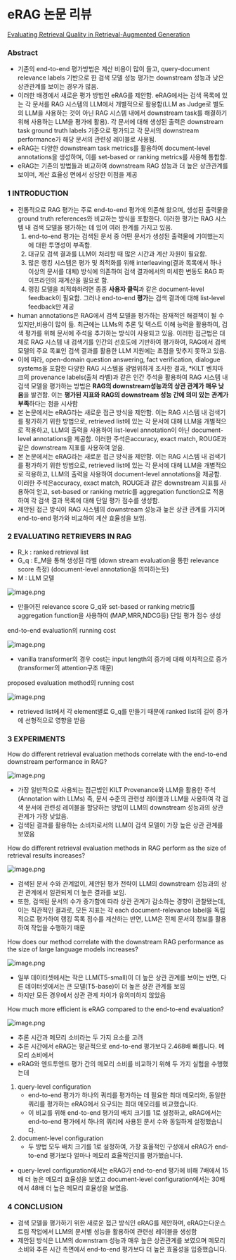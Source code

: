 # eRAG 논문 리뷰

[Evaluating Retrieval Quality in Retrieval-Augmented Generation](https://dl.acm.org/doi/abs/10.1145/3626772.3657957)

### **Abstract**

- 기존의 end-to-end 평가방법은 계산 비용이 많이 들고, query-document relevance labels 기반으로 한 검색 모델 성능 평가는 downstream 성능과 낮은 상관관계를 보이는 경우가 많음.
- 이러한 배경에서 새로운 평가 방법인 eRAG를 제안함. eRAG에서는 검색 목록에 있는 각 문서를 RAG 시스템의 LLM에서 개별적으로 활용함(LLM as Judge로 별도의 LLM을 사용하는 것이 아닌 RAG 시스템 내에서 downstream task를 해결하기 위해 사용하는 LLM을 평가에 활용). 각 문서에 대해 생성된 출력은 downstream task ground truth labels 기준으로 평가되고 각 문서의 downstream performance가 해당 문서의 관련성 레이블로 사용됨.
- eRAG는 다양한 downstream task metrics를 활용하여 document-level annotations을 생성하며, 이를 set-based or ranking metrics를 사용해 통합함.
- eRAG는 기존의 방법들과 비교하여 downstream RAG 성능과 더 높은 상관관계를 보이며, 계산 효율성 면에서 상당한 이점을 제공

### 1 INTRODUCTION

- 전통적으로 RAG 평가는 주로 end-to-end 평가에 의존해 왔으며, 생성된 출력물을 ground truth references와 비교하는 방식을 포함한다. 이러한 평가는 RAG 시스템 내 검색 모델을 평가하는 데 있어 여러 한계를 가지고 있음.
    1. end-to-end 평가는 검색된 문서 중 어떤 문서가 생성된 출력물에 기여했는지에 대한 투명성이 부족함.
    2. 대규모 검색 결과를 LLM이 처리할 때 많은 시간과 계산 자원이 필요함.
    3. 많은 랭킹 시스템은 평가 및 최적화를 위해  interleaving(결과 목록에서 하나 이상의 문서를 대체) 방식에 의존하여 검색 결과에서의 미세한 변동도 RAG 파이프라인의 재계산을 필요로 함.
    4. 랭킹 모델을 최적화하려면 종종 **사용자 클릭**과 같은 document-level feedback이 필요함. 그러나 end-to-end **평가**는 검색 결과에 대해 list-level feedback만 제공
- human annotations은 RAG에서 검색 모델을 평가하는 잠재적인 해결책이 될 수 있지만,비용이 많이 듦. 최근에는 LLMs의 추론 및 텍스트 이해 능력을 활용하여, 검색 평가를 위해 문서에 주석을 추가하는 방식이 사용되고 있음. 이러한 접근법은 대체로 RAG 시스템 내 검색기를 인간의 선호도에 기반하여 평가하여, RAG에서 검색 모델의 주요 목표인 검색 결과를 활용한 LLM 지원에는 초점을 맞추지 못하고 있음.
- 이에 따라, open-domain question answering, fact verification, dialogue systems을 포함한 다양한 RAG 시스템을 광범위하게 조사한 결과, *KILT 벤치마크의 provenance labels(출처 라벨)과 같은 인간 주석을 활용하여 RAG 시스템 내 검색 모델을 평가하는 방법은 **RAG의 downstream성능과의 상관 관계가 매우 낮음**을 발견함. 이는 **평가된 지표와 RAG의 downstream 성능 간에 의미 있는 관계가 부족**하다는 점을 시사함
- 본 논문에서는 eRAG라는 새로운 접근 방식을 제안함. 이는 RAG 시스템 내 검색기를 평가하기 위한 방법으로, retrieved list에 있는 각 문서에 대해 LLM을 개별적으로 적용하고, LLM의 출력을 사용하여 list-level annotation이 아닌 document-level annotations을 제공함. 이러한 주석은accuracy, exact match, ROUGE과 같은 downstream 지표를 사용하여 얻음.
- 본 논문에서는 eRAG라는 새로운 접근 방식을 제안함. 이는 RAG 시스템 내 검색기를 평가하기 위한 방법으로, retrieved list에 있는 각 문서에 대해 LLM을 개별적으로 적용하고, LLM의 출력을 사용하여 document-level annotations을 제공함. 이러한 주석은accuracy, exact match, ROUGE과 같은 downstream 지표를 사용하여 얻고, set-based or ranking metric를 aggregation function으로 적용하여 각 검색 결과 목록에 대해 단일 평가 점수를 생성함.
- 제안된 접근 방식이 RAG 시스템의 downstream 성능과 높은 상관 관계를 가지며 end-to-end 평가와 비교하여 계산 효율성을 보임.

### 2 EVALUATING RETRIEVERS IN RAG

- R_k : ranked retrieval list
- G_q : E_M을 통해 생성된 라벨 (down stream evaluation을 통한 relevance score 측정) (document-level annotation을 의미하는듯)
- M : LLM 모델

![image.png](image.png)

- 만들어진 relevance score G_q와  set-based or ranking metric를 aggregation function을 사용하여 (MAP,MRR,NDCG등) 단일 평가 점수 생성

end-to-end evaluation의 running cost

![image.png](image%201.png)

- vanilla transformer의 경우 cost는 input length의 증가에 대해 이차적으로 증가(transformer의 attention구조 때문)

proposed  evaluation method의 running cost

![image.png](image%202.png)

- retrieved list에서 각 element별로 G_q를 만들기 때문에 ranked list의 길이 증가에 선형적으로 영향을 받음

### 3 EXPERIMENTS

How do different retrieval evaluation methods correlate with the end-to-end downstream performance in RAG?

![image.png](image%203.png)

- 가장 일반적으로 사용되는 접근법인 KILT Provenance와 LLM을 활용한 주석(Annotation with LLMs) 즉, 문서 수준의 관련성 레이블과 LLM을 사용하여 각 검색 문서에 관련성 레이블을 할당하는 방법이 LLM의 downstream 성능과의 상관관계가 가장 낮았음.
- 검색된 결과를 활용하는 소비자로서의 LLM이 검색 모델이 가장 높은 상관 관계를 보였음

How do different retrieval evaluation methods in RAG perform as the size of retrieval results increases?

![image.png](image%204.png)

- 검색된 문서 수와 관계없이, 제안된 평가 전략이 LLM의 downstream 성능과의 상관 관계에서 일관되게 더 높은 결과를 보임.
- 또한, 검색된 문서의 수가 증가함에 따라 상관 관계가 감소하는 경향이 관찰됐는데, 이는 직관적인 결과로, 모든 지표는 각 each document-relevance label을 독립적으로 평가하여 랭킹 목록 점수를 계산하는 반면, LLM은 전체 문서의 정보를 활용하여 작업을 수행하기 때문

How does our method correlate with the downstream RAG performance as the size of large language models increases?

![image.png](image%205.png)

- 일부 데이터셋에서는 작은 LLM(T5-small)이 더 높은 상관 관계를 보이는 반면, 다른 데이터셋에서는 큰 모델(T5-base)이 더 높은 상관 관계를 보임
- 하지만 모든 경우에서 상관 관계 차이가 유의미하지 않았음

How much more efficient is eRAG compared to the end-to-end evaluation?

![image.png](image%206.png)

- 추론 시간과 메모리 소비라는 두 가지 요소를 고려
- 추론 시간에서 eRAG는 평균적으로 end-to-end 평가보다 2.468배 빠릅니다.
메모리 소비에서
- eRAG와 엔드투엔드 평가 간의 메모리 소비를 비교하기 위해 두 가지 실험을 수행했는데
1. query-level configuration
    - end-to-end 평가가 하나의 쿼리를 평가하는 데 필요한 최대 메모리와, 동일한 쿼리를 평가하는 eRAG에서 요구되는 최대 메모리를 비교했습니다.
    - 이 비교를 위해 end-to-end 평가의 배치 크기를 1로 설정하고, eRAG에서는 end-to-end 평가에서 하나의 쿼리에 사용된 문서 수와 동일하게 설정했습니다.
2. document-level configuration
    - 두 방법 모두 배치 크기를 1로 설정하여, 가장 효율적인 구성에서 eRAG가 end-to-end 평가보다 얼마나 메모리 효율적인지를 평가했습니다.
- query-level configuration에서는 eRAG가 end-to-end 평가에 비해 7배에서 15배 더 높은 메모리 효율성을 보였고 document-level configuration에서는 30배에서 48배 더 높은 메모리 효율성을 보였음.

### 4 CONCLUSION

- 검색 모델을 평가하기 위한 새로운 접근 방식인 eRAG를 제안하며, eRAG는다운스트림 작업에서 LLM의 문서별 성능을 활용하여 관련성 레이블을 생성함
- 제안된 방식은 LLM의 downstram 성능과 매우 높은 상관관계를 보였으며 메모리 소비와 추론 시간 측면에서 end-to-end 평가보다 더 높은 효율성을 입증했습니다.